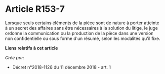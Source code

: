# Article R153-7

Lorsque seuls certains éléments de la pièce sont de nature à porter atteinte à un secret des affaires sans être nécessaires à
la solution du litige, le juge ordonne la communication ou la production de la pièce dans une version non confidentielle ou
sous forme d'un résumé, selon les modalités qu'il fixe.

**Liens relatifs à cet article**

_Créé par_:

  - Décret n°2018-1126 du 11 décembre 2018 - art. 1
